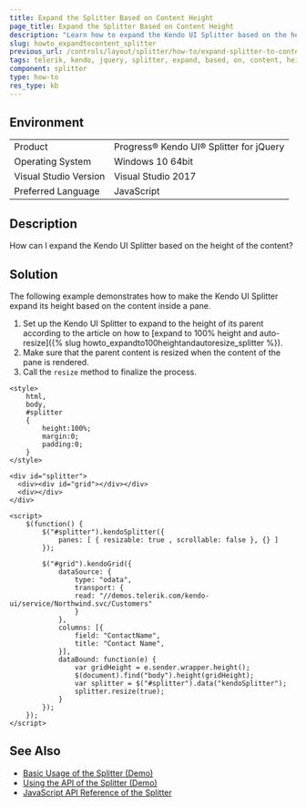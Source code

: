 ```yaml
---
title: Expand the Splitter Based on Content Height
page_title: Expand the Splitter Based on Content Height
description: "Learn how to expand the Kendo UI Splitter based on the height of the content."
slug: howto_expandtocontent_splitter
previous_url: /controls/layout/splitter/how-to/expand-splitter-to-content
tags: telerik, kendo, jquery, splitter, expand, based, on, content, height  
component: splitter
type: how-to
res_type: kb
---
```


## Environment

<table>
 <tr>
  <td>Product</td>
  <td>Progress® Kendo UI® Splitter for jQuery</td>
 </tr>
 <tr>
  <td>Operating System</td>
  <td>Windows 10 64bit</td>
 </tr>
 <tr>
  <td>Visual Studio Version</td>
  <td>Visual Studio 2017</td>
 </tr>
 <tr>
  <td>Preferred Language</td>
  <td>JavaScript</td>
 </tr>
</table>

## Description

How can I expand the Kendo UI Splitter based on the height of the content?

## Solution

The following example demonstrates how to make the Kendo UI Splitter expand its height based on the content inside a pane.

1. Set up the Kendo UI Splitter to expand to the height of its parent according to the article on how to [expand to 100% height and auto-resize]({% slug howto_expandto100heightandautoresize_splitter %}).
2. Make sure that the parent content is resized when the content of the pane is rendered.
3. Call the `resize` method to finalize the process.

```dojo
<style>
    html,
    body,
    #splitter
    {
        height:100%;
        margin:0;
        padding:0;
    }
</style>

<div id="splitter">
  <div><div id="grid"></div></div>
  <div></div>
</div>

<script>
    $(function() {
        $("#splitter").kendoSplitter({
            panes: [ { resizable: true , scrollable: false }, {} ]
        });

        $("#grid").kendoGrid({
            dataSource: {
                type: "odata",
                transport: {
                read: "//demos.telerik.com/kendo-ui/service/Northwind.svc/Customers"
                }
            },
            columns: [{
                field: "ContactName",
                title: "Contact Name",
            }],
            dataBound: function(e) {
                var gridHeight = e.sender.wrapper.height();
                $(document).find("body").height(gridHeight);
                var splitter = $("#splitter").data("kendoSplitter");
                splitter.resize(true);
            }
        });
    });
</script>
```

## See Also

* [Basic Usage of the Splitter (Demo)](https://demos.telerik.com/kendo-ui/splitter/index)
* [Using the API of the Splitter (Demo)](https://demos.telerik.com/kendo-ui/splitter/api)
* [JavaScript API Reference of the Splitter](/api/javascript/ui/splitter)
